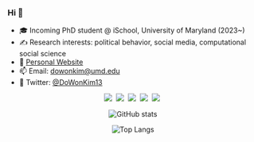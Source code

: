 
### Hi 👋  
- 🎓 Incoming PhD student @ iSchool, University of Maryland (2023~)
- ✍️ Research interests: political behavior, social media, computational social science
- 🤗 [Personal Website](https://dowon.kim)
- 📫 Email: dowonkim@umd.edu
- 🐤 Twitter: [@DoWonKim13](https://twitter.com/DoWonKim13)

<p align="center">
  <img src="https://img.shields.io/badge/R-276dc3?style=flat-square&logo=R&logoColor=white"/></a>&nbsp
  <img src="https://img.shields.io/badge/Python-3776AB?style=flat-square&logo=Python&logoColor=white"/></a>&nbsp
  <img src="https://img.shields.io/badge/LaTeX-008080?style=flat-square&logo=LaTeX&logoColor=white"/></a>&nbsp
  <img src="https://img.shields.io/badge/Jupyter-F37626?style=flat-square&logo=Jupyter&logoColor=white"/></a>&nbsp
  <img src="https://img.shields.io/badge/GitHub-181717?style=flat-square&logo=GitHub&logoColor=white"/></a>&nbsp

</p>

 

<div align="center">

![GitHub stats](https://github-readme-stats.vercel.app/api?username=DO-WON&hide=prs,issues&show_icons=true&theme=tokyonight&bg_color=00000000&layout=compact&include_all_commits=true&count_private=true)


![Top Langs](https://github-readme-stats.vercel.app/api/top-langs/?username=DO-WON&bg_color=00000000&theme=tokyonight&hide=TeX&layout=compact)

</div>

<!--
**DO-WON/DO-WON** is a ✨ _special_ ✨ repository because its `README.md` (this file) appears on your GitHub profile.

Here are some ideas to get you started:

- 🔭 I’m currently working on ...
- 🌱 I’m currently learning ...
- 👯 I’m looking to collaborate on ...
- 🤔 I’m looking for help with ...
- 💬 Ask me about ...
- 📫 How to reach me: ...
- 😄 Pronouns: ...
- ⚡ Fun fact: ...


-->
